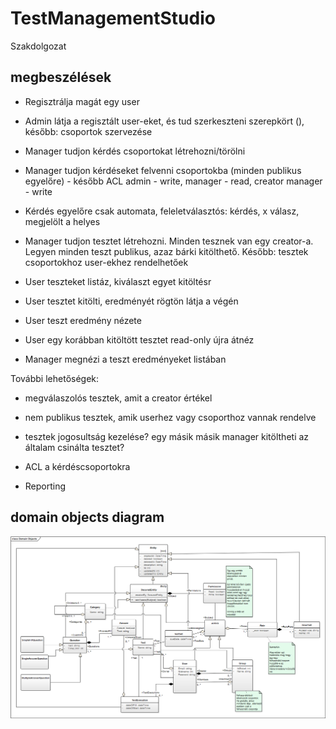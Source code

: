 # TestManagementStudio

Szakdolgozat

## megbeszélések
- Regisztrálja magát egy user

- Admin látja a regisztált user-eket, és tud szerkeszteni szerepkört (), később: csoportok szervezése

- Manager tudjon kérdés csoportokat létrehozni/törölni

- Manager tudjon kérdéseket felvenni csoportokba (minden publikus egyelőre) - később ACL admin - write, manager - read, creator manager - write

- Kérdés egyelőre csak automata, feleletválasztós: kérdés, x válasz, megjelölt a helyes

- Manager tudjon tesztet létrehozni. Minden tesznek van egy creator-a. Legyen minden teszt publikus, azaz bárki kitölthető. Később: tesztek csoportokhoz user-ekhez rendelhetőek

- User teszteket listáz, kiválaszt egyet kitöltésr

- User tesztet kitölti, eredményét rögtön látja a végén

- User teszt eredmény nézete

- User egy korábban kitöltött tesztet read-only újra átnéz

- Manager megnézi a teszt eredményeket listában
 

További lehetőségek:

- megválaszolós tesztek, amit a creator értékel

- nem publikus tesztek, amik userhez vagy csoporthoz vannak rendelve

- tesztek jogosultság kezelése? egy másik másik manager kitöltheti az általam csinálta tesztet?

- ACL a kérdéscsoportokra

- Reporting
                
## domain objects diagram
<img src="https://github.com/IcehT/TestManagementStudio/blob/iceht_sprint1/documentation/Domain%20Objects.png">
